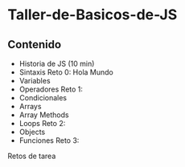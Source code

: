 # Taller-de-Basicos-de-JS

## Contenido
- Historia de JS (10 min)
- Sintaxis
Reto 0: Hola Mundo
- Variables
- Operadores 
Reto 1: 
- Condicionales
- Arrays
- Array Methods
- Loops
Reto 2: 
- Objects
- Funciones
Reto 3:

Retos de tarea
